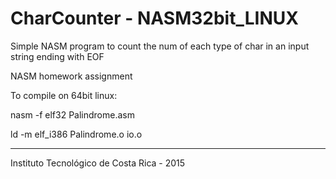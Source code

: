 # CharCounter - NASM32bit_LINUX
Simple NASM program to count the num of each type of char in an input string ending with EOF

NASM homework assignment

To compile on 64bit linux:

nasm -f elf32 Palindrome.asm

ld -m elf_i386 Palindrome.o io.o

----

Instituto Tecnológico de Costa Rica - 2015
